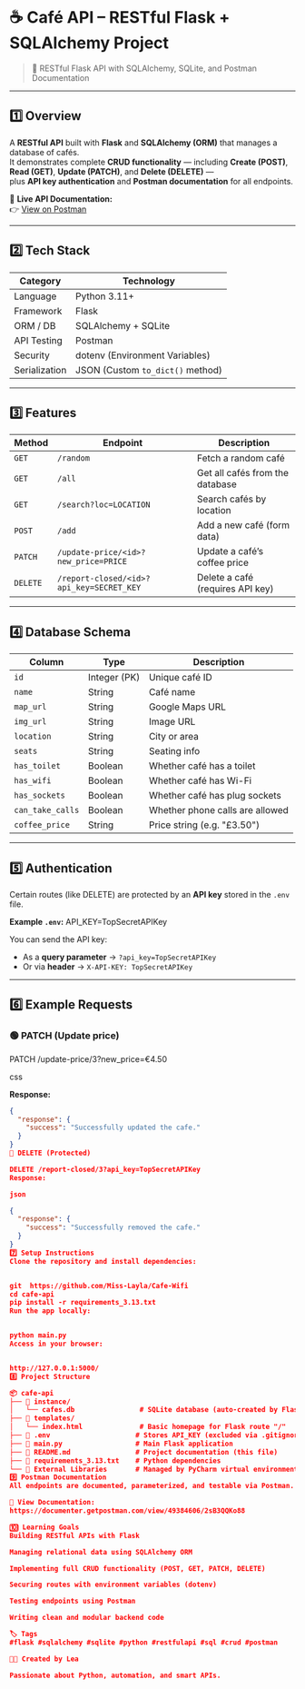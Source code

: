 # ☕ Café API – RESTful Flask + SQLAlchemy Project

> 📘 RESTful Flask API with SQLAlchemy, SQLite, and Postman Documentation

---

## 1️⃣ Overview
A **RESTful API** built with **Flask** and **SQLAlchemy (ORM)** that manages a database of cafés.  
It demonstrates complete **CRUD functionality** — including **Create (POST)**, **Read (GET)**, **Update (PATCH)**, and **Delete (DELETE)** —  
plus **API key authentication** and **Postman documentation** for all endpoints.

🔗 **Live API Documentation:**  
👉 [View on Postman](https://documenter.getpostman.com/view/49384606/2sB3QQKo88)

---

## 2️⃣ Tech Stack
| Category | Technology |
|-----------|-------------|
| Language | Python 3.11+ |
| Framework | Flask |
| ORM / DB | SQLAlchemy + SQLite |
| API Testing | Postman |
| Security | dotenv (Environment Variables) |
| Serialization | JSON (Custom `to_dict()` method) |

---

## 3️⃣ Features

| Method | Endpoint | Description |
|--------|-----------|-------------|
| `GET` | `/random` | Fetch a random café |
| `GET` | `/all` | Get all cafés from the database |
| `GET` | `/search?loc=LOCATION` | Search cafés by location |
| `POST` | `/add` | Add a new café (form data) |
| `PATCH` | `/update-price/<id>?new_price=PRICE` | Update a café’s coffee price |
| `DELETE` | `/report-closed/<id>?api_key=SECRET_KEY` | Delete a café (requires API key) |

---

## 4️⃣ Database Schema

| Column | Type | Description |
|---------|------|-------------|
| `id` | Integer (PK) | Unique café ID |
| `name` | String | Café name |
| `map_url` | String | Google Maps URL |
| `img_url` | String | Image URL |
| `location` | String | City or area |
| `seats` | String | Seating info |
| `has_toilet` | Boolean | Whether café has a toilet |
| `has_wifi` | Boolean | Whether café has Wi-Fi |
| `has_sockets` | Boolean | Whether café has plug sockets |
| `can_take_calls` | Boolean | Whether phone calls are allowed |
| `coffee_price` | String | Price string (e.g. "£3.50") |

---

## 5️⃣ Authentication
Certain routes (like DELETE) are protected by an **API key** stored in the `.env` file.

**Example `.env`:**
API_KEY=TopSecretAPIKey


You can send the API key:
- As a **query parameter** → `?api_key=TopSecretAPIKey`  
- Or via **header** → `X-API-KEY: TopSecretAPIKey`

---

## 6️⃣ Example Requests

### 🟢 PATCH (Update price)
PATCH /update-price/3?new_price=€4.50

css

**Response:**
```json
{
  "response": {
    "success": "Successfully updated the cafe."
  }
}
🔴 DELETE (Protected)

DELETE /report-closed/3?api_key=TopSecretAPIKey
Response:

json

{
  "response": {
    "success": "Successfully removed the cafe."
  }
}
7️⃣ Setup Instructions
Clone the repository and install dependencies:


git  https://github.com/Miss-Layla/Cafe-Wifi
cd cafe-api
pip install -r requirements_3.13.txt
Run the app locally:


python main.py
Access in your browser:


http://127.0.0.1:5000/
8️⃣ Project Structure

📦 cafe-api
├── 📂 instance/
│   └── cafes.db                # SQLite database (auto-created by Flask)
├── 📂 templates/
│   └── index.html              # Basic homepage for Flask route "/"
├── 📄 .env                     # Stores API_KEY (excluded via .gitignore)
├── 📄 main.py                  # Main Flask application
├── 📄 README.md                # Project documentation (this file)
├── 📄 requirements_3.13.txt    # Python dependencies
└── 📂 External Libraries       # Managed by PyCharm virtual environment
9️⃣ Postman Documentation
All endpoints are documented, parameterized, and testable via Postman.

🔗 View Documentation:
https://documenter.getpostman.com/view/49384606/2sB3QQKo88

🔟 Learning Goals
Building RESTful APIs with Flask

Managing relational data using SQLAlchemy ORM

Implementing full CRUD functionality (POST, GET, PATCH, DELETE)

Securing routes with environment variables (dotenv)

Testing endpoints using Postman

Writing clean and modular backend code

🏷️ Tags
#flask #sqlalchemy #sqlite #python #restfulapi #sql #crud #postman

👩‍💻 Created by Lea

Passionate about Python, automation, and smart APIs.







